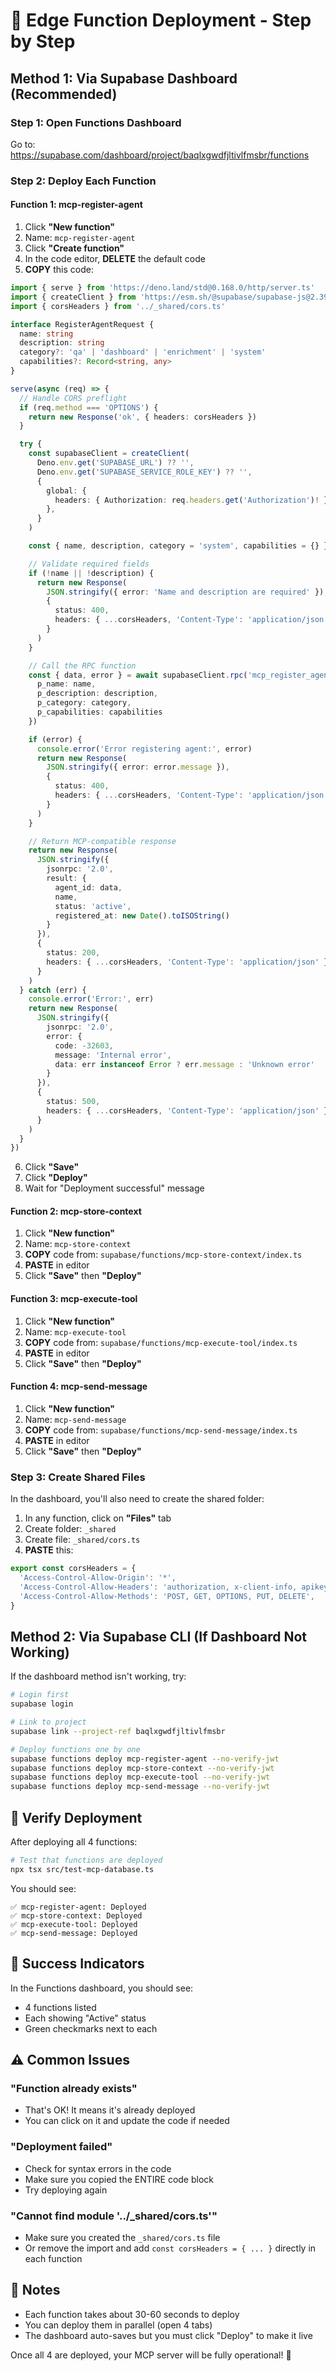 # 🚀 Edge Function Deployment - Step by Step

## Method 1: Via Supabase Dashboard (Recommended)

### Step 1: Open Functions Dashboard
Go to: https://supabase.com/dashboard/project/baqlxgwdfjltivlfmsbr/functions

### Step 2: Deploy Each Function

#### Function 1: mcp-register-agent
1. Click **"New function"**
2. Name: `mcp-register-agent`
3. Click **"Create function"**
4. In the code editor, **DELETE** the default code
5. **COPY** this code:

```typescript
import { serve } from 'https://deno.land/std@0.168.0/http/server.ts'
import { createClient } from 'https://esm.sh/@supabase/supabase-js@2.39.0'
import { corsHeaders } from '../_shared/cors.ts'

interface RegisterAgentRequest {
  name: string
  description: string
  category?: 'qa' | 'dashboard' | 'enrichment' | 'system'
  capabilities?: Record<string, any>
}

serve(async (req) => {
  // Handle CORS preflight
  if (req.method === 'OPTIONS') {
    return new Response('ok', { headers: corsHeaders })
  }

  try {
    const supabaseClient = createClient(
      Deno.env.get('SUPABASE_URL') ?? '',
      Deno.env.get('SUPABASE_SERVICE_ROLE_KEY') ?? '',
      {
        global: {
          headers: { Authorization: req.headers.get('Authorization')! },
        },
      }
    )

    const { name, description, category = 'system', capabilities = {} } = await req.json() as RegisterAgentRequest

    // Validate required fields
    if (!name || !description) {
      return new Response(
        JSON.stringify({ error: 'Name and description are required' }),
        { 
          status: 400,
          headers: { ...corsHeaders, 'Content-Type': 'application/json' }
        }
      )
    }

    // Call the RPC function
    const { data, error } = await supabaseClient.rpc('mcp_register_agent', {
      p_name: name,
      p_description: description,
      p_category: category,
      p_capabilities: capabilities
    })

    if (error) {
      console.error('Error registering agent:', error)
      return new Response(
        JSON.stringify({ error: error.message }),
        { 
          status: 400,
          headers: { ...corsHeaders, 'Content-Type': 'application/json' }
        }
      )
    }

    // Return MCP-compatible response
    return new Response(
      JSON.stringify({
        jsonrpc: '2.0',
        result: {
          agent_id: data,
          name,
          status: 'active',
          registered_at: new Date().toISOString()
        }
      }),
      { 
        status: 200,
        headers: { ...corsHeaders, 'Content-Type': 'application/json' }
      }
    )
  } catch (err) {
    console.error('Error:', err)
    return new Response(
      JSON.stringify({ 
        jsonrpc: '2.0',
        error: { 
          code: -32603, 
          message: 'Internal error',
          data: err instanceof Error ? err.message : 'Unknown error'
        }
      }),
      { 
        status: 500,
        headers: { ...corsHeaders, 'Content-Type': 'application/json' }
      }
    )
  }
})
```

6. Click **"Save"**
7. Click **"Deploy"**
8. Wait for "Deployment successful" message

#### Function 2: mcp-store-context
1. Click **"New function"**
2. Name: `mcp-store-context`
3. **COPY** code from: `supabase/functions/mcp-store-context/index.ts`
4. **PASTE** in editor
5. Click **"Save"** then **"Deploy"**

#### Function 3: mcp-execute-tool
1. Click **"New function"**
2. Name: `mcp-execute-tool`
3. **COPY** code from: `supabase/functions/mcp-execute-tool/index.ts`
4. **PASTE** in editor
5. Click **"Save"** then **"Deploy"**

#### Function 4: mcp-send-message
1. Click **"New function"**
2. Name: `mcp-send-message`
3. **COPY** code from: `supabase/functions/mcp-send-message/index.ts`
4. **PASTE** in editor
5. Click **"Save"** then **"Deploy"**

### Step 3: Create Shared Files

In the dashboard, you'll also need to create the shared folder:

1. In any function, click on **"Files"** tab
2. Create folder: `_shared`
3. Create file: `_shared/cors.ts`
4. **PASTE** this:

```typescript
export const corsHeaders = {
  'Access-Control-Allow-Origin': '*',
  'Access-Control-Allow-Headers': 'authorization, x-client-info, apikey, content-type',
  'Access-Control-Allow-Methods': 'POST, GET, OPTIONS, PUT, DELETE',
}
```

## Method 2: Via Supabase CLI (If Dashboard Not Working)

If the dashboard method isn't working, try:

```bash
# Login first
supabase login

# Link to project
supabase link --project-ref baqlxgwdfjltivlfmsbr

# Deploy functions one by one
supabase functions deploy mcp-register-agent --no-verify-jwt
supabase functions deploy mcp-store-context --no-verify-jwt
supabase functions deploy mcp-execute-tool --no-verify-jwt
supabase functions deploy mcp-send-message --no-verify-jwt
```

## 🧪 Verify Deployment

After deploying all 4 functions:

```bash
# Test that functions are deployed
npx tsx src/test-mcp-database.ts
```

You should see:
```
✅ mcp-register-agent: Deployed
✅ mcp-store-context: Deployed
✅ mcp-execute-tool: Deployed
✅ mcp-send-message: Deployed
```

## 🎯 Success Indicators

In the Functions dashboard, you should see:
- 4 functions listed
- Each showing "Active" status
- Green checkmarks next to each

## ⚠️ Common Issues

### "Function already exists"
- That's OK! It means it's already deployed
- You can click on it and update the code if needed

### "Deployment failed"
- Check for syntax errors in the code
- Make sure you copied the ENTIRE code block
- Try deploying again

### "Cannot find module '../_shared/cors.ts'"
- Make sure you created the `_shared/cors.ts` file
- Or remove the import and add `const corsHeaders = { ... }` directly in each function

## 📝 Notes

- Each function takes about 30-60 seconds to deploy
- You can deploy them in parallel (open 4 tabs)
- The dashboard auto-saves but you must click "Deploy" to make it live

Once all 4 are deployed, your MCP server will be fully operational! 🎉